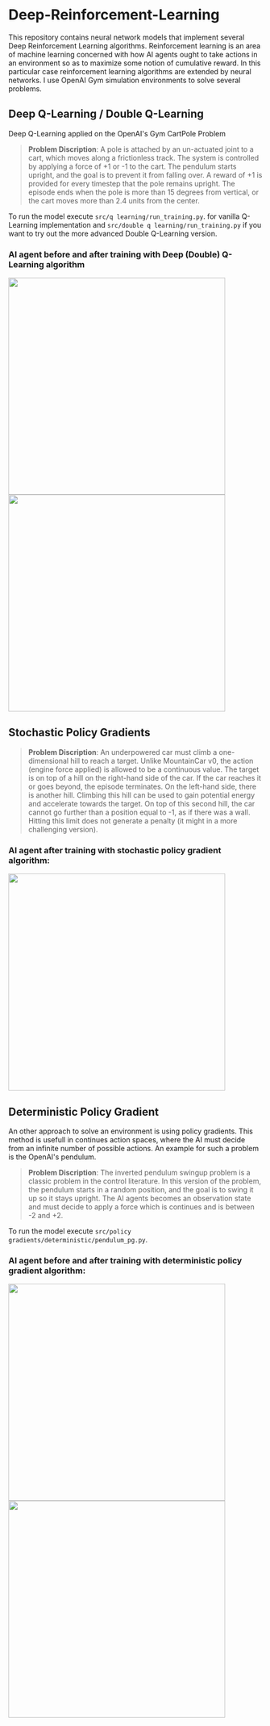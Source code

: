 # Deep-Reinforcement-Learning

This repository contains neural network models that implement several Deep Reinforcement Learning algorithms. Reinforcement learning is an area of machine learning concerned with how AI agents ought to take actions in an environment so as to maximize some notion of cumulative reward. In this particular case reinforcement learning algorithms are extended by neural networks. I use OpenAI Gym simulation environments to solve several problems. 

## Deep Q-Learning / Double Q-Learning

Deep Q-Learning applied on the OpenAI's Gym CartPole Problem


> **Problem Discription**: A pole is attached by an un-actuated joint to a cart, which moves along a frictionless track. The system is controlled by applying a force of +1 or -1 to the cart. The pendulum starts upright, and the goal is to prevent it from falling over. A reward of +1 is provided for every timestep that the pole remains upright. The episode ends when the pole is more than 15 degrees from vertical, or the cart moves more than 2.4 units from the center.

To run the model execute `src/q learning/run_training.py`. for vanilla Q-Learning implementation and `src/double q learning/run_training.py` if you want to try out the more advanced Double Q-Learning version.


### AI agent before and after training with Deep (Double) Q-Learning algorithm


<p float="left">
  <img src="https://github.com/artem-oppermann/Deep-Reinforcement-Learning/blob/master/gif%20samples/cartpole_before.gif" width="430">
  <img src="https://github.com/artem-oppermann/Deep-Reinforcement-Learning/blob/master/gif%20samples/cartpole_after4.gif" width="430">
</p>


## Stochastic Policy Gradients


> **Problem Discription**: An underpowered car must climb a one-dimensional hill to reach a target. Unlike MountainCar v0, the action (engine force applied) is allowed to be a continuous value. The target is on top of a hill on the right-hand side of the car. If the car reaches it or goes beyond, the episode terminates. On the left-hand side, there is another hill. Climbing this hill can be used to gain potential energy and accelerate towards the target. On top of this second hill, the car cannot go further than a position equal to -1, as if there was a wall. Hitting this limit does not generate a penalty (it might in a more challenging version).

### AI agent after training with stochastic policy gradient algorithm:

<img src="https://github.com/artem-oppermann/Deep-Reinforcement-Learning/blob/master/gif%20samples/mountain_car_14.gif" width="430">


## Deterministic Policy Gradient


An other approach to solve an environment is using policy gradients. This method is usefull in continues action spaces, where the AI must decide from an infinite number of possible actions. An example for such a problem is the OpenAI's pendulum.

> **Problem Discription**: The inverted pendulum swingup problem is a classic problem in the control literature. In this version of the problem, the pendulum starts in a random position, and the goal is to swing it up so it stays upright. The AI agents becomes an observation state and must decide to apply a force which is continues and is between -2 and +2.

To run the model execute `src/policy gradients/deterministic/pendulum_pg.py`. 


### AI agent before and after training with deterministic policy gradient algorithm:


<p float="left">
  <img src="https://github.com/artem-oppermann/Deep-Reinforcement-Learning/blob/master/gif%20samples/pendulum_before.gif" width="430">
  <img src="https://github.com/artem-oppermann/Deep-Reinforcement-Learning/blob/master/gif%20samples/pendulum_after.gif" width="430">
</p>





